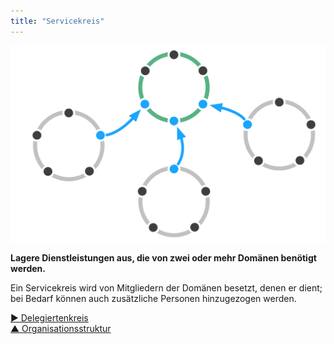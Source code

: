 ```yaml
---
title: "Servicekreis"
---
```



![right,fit](img/structural-patterns/service-circle.png)

**Lagere Dienstleistungen aus, die von zwei oder mehr Domänen benötigt werden.**

Ein Servicekreis wird von Mitgliedern der Domänen besetzt, denen er dient; bei Bedarf können auch zusätzliche Personen hinzugezogen werden.

[&#9654; Delegiertenkreis](delegate-circle.html)<br/>[&#9650; Organisationsstruktur](organizational-structure.html)

